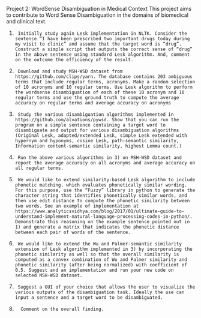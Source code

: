 Project 2: WordSense Disambiguation in Medical Context
This project aims to contribute to Word Sense Disambiguation in the domains of biomedical and clinical text.
1)      Initially study again Lesk implementation in NLTK. Consider the sentence “I have been prescribed two important drugs today during my visit to clinic” and assume that the target word is “drug”. Construct a simple script that outputs the correct sense of “drug” in the above sentence using standard Lesk algorithm. And, comment on the outcome the efficiency of the result.
2)      Download and study MSH-WSD dataset from https://github.com/clips/yarn. The database contains 203 ambiguous terms that include regular terms, acronyms. Make a random selection of 10 acronyms and 10 regular terms. Use Lesk algorithm to perform the wordsense disambiguation of each of these 10 acronym and 10 regular terms and use the ground truth to compute the average accuracy on regular terms and average accuracy on acronyms
3)      Study the various disambiguation algorithms implemented in https://github.com/alvations/pywsd. Show that you can run the program on a simple sentence containing a target word to disambiguate and output for various disambiguation algorithms (Original Lesk, adapted/extended Lesk, simple Lesk extended with hypernym and hyponyms, cosine Lesk, path-semantic similarity, Information content-semantic similarity, highest Lemma count.)
4)      Run the above various algorithms in 3) on MSH-WSD dataset and report the average accuracy on all acronyms and average accuracy on all regular terms.
5)      We would like to extend similarity-based Lesk algorithm to include phonetic matching, which evaluates phonetically similar wording. For this purpose, use the “Fuzzy” library in python to generate the character string that identifies phonetically similar words, and then use edit distance to compute the phonetic similarity between two words. See an example of implementation at https://www.analyticsvidhya.com/blog/2017/01/ultimate-guide-to-understand-implement-natural-language-processing-codes-in-python/.  Demonstrate this reasoning on the example sentence pointed out in 1) and generate a matrix that indicates the phonetic distance between each pair of words of the sentence.
6)      We would like to extend the Wu and Palmer-semantic similarity extension of Lesk algorithm implemented in 3) by incorporating the phonetic similarity as well so that the overall similarity is computed as a convex combination of Wu and Palmer similarity and phonetic similarity (after being normalized) with coefficient of 0.5. Suggest and an implementation and run your new code on selected MSH-WSD dataset.
7)      Suggest a GUI of your choice that allows the user to visualize the various outputs of the disambiguation task. Ideally the use can input a sentence and a target word to be disambiguated.
8)       Comment on the overall finding.
